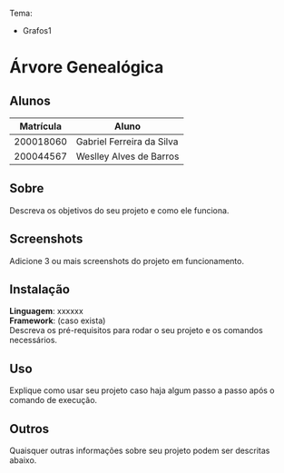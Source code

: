 Tema:
 - Grafos1

# Árvore Genealógica

## Alunos
|Matrícula | Aluno |
| -- | -- |
| 200018060  |  Gabriel Ferreira da Silva |
| 200044567  |  Weslley Alves de Barros |

## Sobre 
Descreva os objetivos do seu projeto e como ele funciona. 

## Screenshots
Adicione 3 ou mais screenshots do projeto em funcionamento.

## Instalação 
**Linguagem**: xxxxxx<br>
**Framework**: (caso exista)<br>
Descreva os pré-requisitos para rodar o seu projeto e os comandos necessários.

## Uso 
Explique como usar seu projeto caso haja algum passo a passo após o comando de execução.

## Outros 
Quaisquer outras informações sobre seu projeto podem ser descritas abaixo.